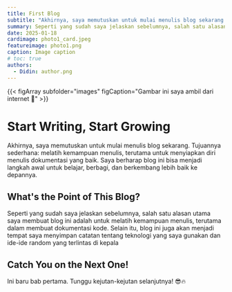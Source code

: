 ```yaml
---
title: First Blog
subtitle: "Akhirnya, saya memutuskan untuk mulai menulis blog sekarang."
summary: Seperti yang sudah saya jelaskan sebelumnya, salah satu alasan utama saya membuat blog ini adalah untuk melatih kemampuan menulis, terutama dalam membuat dokumentasi kode. Selain itu, blog ini juga akan menjadi tempat saya menyimpan catatan tentang teknologi yang saya gunakan dan ide-ide random yang terlintas di kepala
date: 2025-01-18
cardimage: photo1_card.jpeg
featureimage: photo1.png
caption: Image caption
# toc: true
authors:
  - Didin: author.png
---
```


{{< figArray subfolder="images" figCaption="Gambar ini saya ambil dari internet :wave:" >}}

# Start Writing, Start Growing

Akhirnya, saya memutuskan untuk mulai menulis blog sekarang. Tujuannya sederhana: melatih kemampuan menulis, terutama untuk menyiapkan diri menulis dokumentasi yang baik. Saya berharap blog ini bisa menjadi langkah awal untuk belajar, berbagi, dan berkembang lebih baik ke depannya.

## What's the Point of This Blog?

Seperti yang sudah saya jelaskan sebelumnya, salah satu alasan utama saya membuat blog ini adalah untuk melatih kemampuan menulis, terutama dalam membuat dokumentasi kode. Selain itu, blog ini juga akan menjadi tempat saya menyimpan catatan tentang teknologi yang saya gunakan dan ide-ide random yang terlintas di kepala

## Catch You on the Next One!

Ini baru bab pertama. Tunggu kejutan-kejutan selanjutnya! 😎🔥